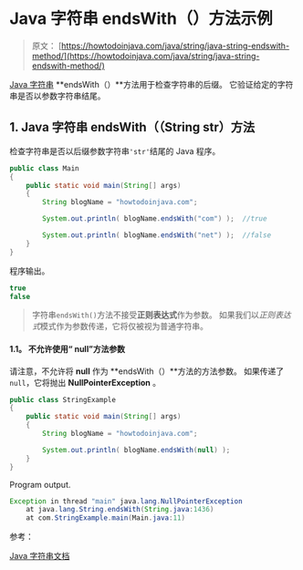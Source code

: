 # Java 字符串 endsWith（）方法示例

> 原文： [https://howtodoinjava.com/java/string/java-string-endswith-method/](https://howtodoinjava.com/java/string/java-string-endswith-method/)

[Java 字符串](https://howtodoinjava.com/java-string/) **endsWith（）**方法用于检查字符串的后缀。 它验证给定的字符串是否以参数字符串结尾。

## 1\. Java 字符串 endsWith（（String str）方法

检查字符串是否以后缀参数字符串`'str'`结尾的 Java 程序。

```java
public class Main 
{
    public static void main(String[] args) 
    {
        String blogName = "howtodoinjava.com";

        System.out.println( blogName.endsWith("com") );  //true

        System.out.println( blogName.endsWith("net") );  //false
    }
}

```

程序输出。

```java
true
false

```

> 字符串`endsWith()`方法不接受**正则表达式**作为参数。 如果我们以*正则表达式*模式作为参数传递，它将仅被视为普通字符串。

#### 1.1。 不允许使用“ null”方法参数

请注意，不允许将 **null** 作为 **endsWith（）**方法的方法参数。 如果传递了`null`，它将抛出 **NullPointerException** 。

```java
public class StringExample 
{
    public static void main(String[] args) 
    {
    	String blogName = "howtodoinjava.com";

        System.out.println( blogName.endsWith(null) );
    }
}

```

Program output.

```java
Exception in thread "main" java.lang.NullPointerException
	at java.lang.String.endsWith(String.java:1436)
	at com.StringExample.main(Main.java:11)

```

参考：

[Java 字符串文档](https://docs.oracle.com/javase/10/docs/api/java/lang/String.html)
